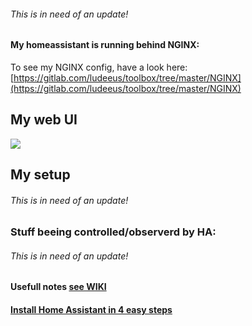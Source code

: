 ###### This is in need of an update!

#### My homeassistant is running behind NGINX:
To see my NGINX config, have a look here: [https://gitlab.com/ludeeus/toolbox/tree/master/NGINX](https://gitlab.com/ludeeus/toolbox/tree/master/NGINX)

## My web UI
<img src=https://raw.githubusercontent.com/ludeeus/Home-Assistant-Config/master/www/current.png></img>

## My setup
###### This is in need of an update!


### Stuff beeing controlled/observerd by HA:
###### This is in need of an update!

#### Usefull notes [see WIKI](https://github.com/ludeeus/hass-config/wiki)
  
#### [Install Home Assistant in 4 easy steps](https://youtu.be/0ca_ap3sj1c)
